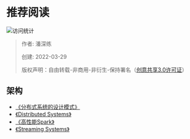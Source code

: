 # 推荐阅读

![访问统计](https://visitor-badge.glitch.me/badge?page_id=senlypan.qa.06-book-list&left_color=blue&right_color=red)

> 作者: 潘深练
>
> 创建: 2022-03-29
>
> 版权声明：自由转载-非商用-非衍生-保持署名（[创意共享3.0许可证](https://creativecommons.org/licenses/by-nc-nd/3.0/deed.zh)）


## 架构

- [《分布式系统的设计模式》](http://www.istrsjournal.org/wp-content/uploads/2018/06/Designing_Distributed_Systems.pdf)
- [《Distributed Systems》](https://book.douban.com/subject/26039302/)
- [《高性能Spark》](https://book.douban.com/subject/30166057/)
- [《Streaming Systems》](https://book.douban.com/subject/27080632/)